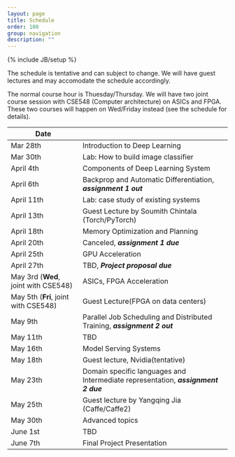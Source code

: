 ```yaml
---
layout: page
title: Schedule
order: 100
group: navigation
description: ""
---
```

{% include JB/setup %}

The schedule is tentative and can subject to change.
We will have guest lectures and may accomodate the schedule accordingly.

The normal course hour is Thuesday/Thursday. We will have two joint course session
with CSE548 (Computer architecture) on ASICs and FPGA. These two courses will
happen on Wed/Friday instead (see the schedule for details).

| Date                     |                                                       |
|--------------------------| ------------------------------------------------------|
| Mar 28th                 |   Introduction to Deep Learning                       |
| Mar 30th                 |   Lab: How to build image classifier                  |
| April 4th                |   Components of  Deep Learning System                 |
| April 6th                |   Backprop and Automatic Differentiation, ***assignment 1 out*** |
| April 11th               |   Lab: case study of existing systems                 |
| April 13th               |   Guest Lecture by Soumith Chintala (Torch/PyTorch)   |
| April 18th               |   Memory Optimization and Planning                    |
| April 20th               |   Canceled, ***assignment 1 due***                    |
| April 25th               |   GPU Acceleration                                    |
| April 27th               |   TBD,  ***Project proposal due***    |
| May 3rd (**Wed**, joint with CSE548) |   ASICs, FPGA Acceleration                         |
| May 5th (**Fri**, joint with CSE548) |   Guest Lecture(FPGA on data centers)              |
| May 9th                  |   Parallel Job Scheduling  and Distributed Training, ***assignment 2 out***   |
| May 11th                 |   TBD                                                       |
| May 16th                 |   Model Serving Systems                                     |
| May 18th                 |   Guest lecture, Nvidia(tentative)                          |
| May 23th                 |   Domain specific languages and Intermediate representation, ***assignment 2 due*** |
| May 25th                 |   Guest lecture by Yangqing Jia (Caffe/Caffe2)              |
| May 30th                 |   Advanced topics                                           |
| June 1st                 |   TBD                                                       |
| June 7th                 |   Final Project Presentation                                |
